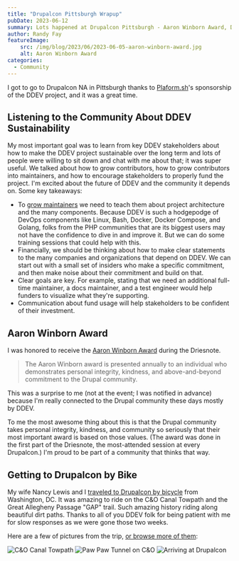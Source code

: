 ```yaml
---
title: "Drupalcon Pittsburgh Wrapup"
pubDate: 2023-06-12
summary: Lots happened at Drupalcon Pittsburgh - Aaron Winborn Award, DDEV sustainability, getting there by bike
author: Randy Fay
featureImage:
    src: /img/blog/2023/06/2023-06-05-aaron-winborn-award.jpg
    alt: Aaron Winborn Award
categories:
  - Community
---
```


I got to go to Drupalcon NA in Pittsburgh thanks to [Plaform.sh](https://platform.sh)'s sponsorship of the DDEV project, and it was a great time.

## Listening to the Community About DDEV Sustainability

My most important goal was to learn from key DDEV stakeholders about how to make the DDEV project sustainable over the long term and lots of people were willing to sit down and chat with me about that; it was super useful. We talked about how to grow contributors, how to grow contributors into maintainers, and how to encourage stakeholders to properly fund the project. I'm excited about the future of DDEV and the community it depends on. Some key takeaways:

* To [grow maintainers](recruiting-maintainers.md) we need to teach them about project architecture and the many components. Because DDEV is such a hodgepodge of DevOps components like Linux, Bash, Docker, Docker Compose, and Golang, folks from the PHP communities that are its biggest users may not have the confidence to dive in and improve it. But we can do some training sessions that could help with this.
* Financially, we should be thinking about how to make clear statements to the many companies and organizations that depend on DDEV. We can start out with a small set of insiders who make a specific commitment, and then make noise about their commitment and build on that.
* Clear goals are key. For example, stating that we need an additional full-time maintainer, a docs maintainer, and a test engineer would help funders to visualize what they're supporting.
* Communication about fund usage will help stakeholders to be confident of their investment.

## Aaron Winborn Award

I was honored to receive the [Aaron Winborn Award](https://www.drupal.org/community/cwg/aaron-winborn-award) during the Driesnote.

> The Aaron Winborn award is presented annually to an individual who demonstrates personal integrity, kindness, and above-and-beyond commitment to the Drupal community.

This was a surprise to me (not at the event; I was notified in advance) because I'm really connected to the Drupal community these days mostly by DDEV.

To me the most awesome thing about this is that the Drupal community takes personal integrity, kindness, and community so seriously that their most important award is based on those values. (The award was done in the first part of the Driesnote, the most-attended session at every Drupalcon.) I'm proud to be part of a community that thinks that way. 

## Getting to Drupalcon by Bike

My wife Nancy Lewis and I [traveled to Drupalcon by bicycle](https://www.thedroptimes.com/31933/cycling-drupalers) from Washington, DC. It was amazing to ride on the C&O Canal Towpath and the Great Allegheny Passage "GAP" trail. Such amazing history riding along beautiful dirt paths. Thanks to all of you DDEV folk for being patient with me for slow responses as we were gone those two weeks.

Here are a few of pictures from the trip, [or browse more of them](https://photos.app.goo.gl/9o5Pv8oDL6NJnQEaA):

![C&O Canal Towpath](/img/blog/2023/06/c-and-o-canal.jpg)
![Paw Paw Tunnel on C&O](/img/blog/2023/06/paw-paw-tunnel.jpg)
![Arriving at Drupalcon](/img/blog/2023/06/arriving-at-conference.jpg)


